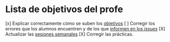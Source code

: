 Lista de objetivos del profe
============================

[x] Explicar correctamente cómo se suben los [objetivos](JJ.md)
[ ] Corregir los errores que los alumnos encuentren y de los que
[informen en los *issues*](https://github.com/JJ/IV16-17/issues)
[X] Actualizar las [sesiones semanales](../sesiones)
[X] Corregir las prácticas.


